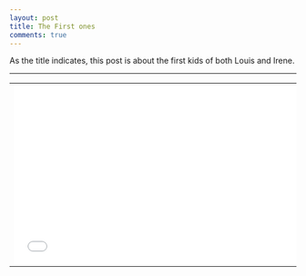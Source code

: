 ```yaml
---
layout: post
title: The First ones
comments: true
---
```


As the title indicates, this post is about the first kids of both Louis and Irene.

-----

<div>
	<table>
		<tr>
			<td><iframe width="560" height="315" src="//www.youtube.com/embed/Zx-hAmg1_78" frameborder="0" allowfullscreen></iframe></td>
			<td><iframe width="420" height="315" src="//www.youtube.com/embed/9-wPRW8Kgyg" frameborder="0" allowfullscreen></iframe></td>
		</tr>
	</table>
</div>